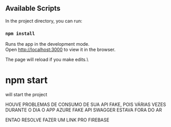 
## Available Scripts

In the project directory, you can run:

### `npm install`

Runs the app in the development mode.\
Open [http://localhost:3000](http://localhost:3000) to view it in the browser.

The page will reload if you make edits.\


# npm start

will start the project

HOUVE PROBLEMAS DE CONSUMO DE SUA API FAKE, POIS VÁRIAS VEZES DURANTE O DIA O APP AZURE FAKE API SWAGGER ESTAVA FORA DO AR

ENTAO RESOLVE FAZER UM LINK PRO FIREBASE